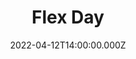 ---
title: Flex Day
description: Description here
date: 2022-04-12T14:00:00.000Z
released: false
---